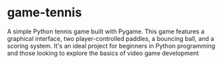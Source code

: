 # game-tennis
A simple Python tennis game built with Pygame. This game features a graphical interface, two player-controlled paddles, a bouncing ball, and a scoring system. It's an ideal project for beginners in Python programming and those looking to explore the basics of video game development
